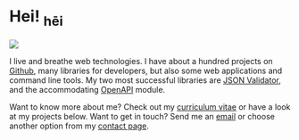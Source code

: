 Hei! <sub>hēi</sub>
========

![](/images/jht-profilbilde-e1553101127296-768x693.jpg)

I live and breathe web technologies. I have about a hundred projects on
[Github](https://github.com/jhthorsen), many libraries for developers, but also
some web applications and command line tools. My two most successful libraries
are [JSON Validator](https://github.com/jhthorsen/json-validator/), and the
accommodating
[OpenAPI](https://github.com/jhthorsen/mojolicious-plugin-openapi/) module.

Want to know more about me? Check out my [curriculum vitae](/curriculum-vitae.html)
or have a look at my projects below. Want to get in touch? Send me an
[email](mailto:hei@thorsen.pm) or choose another option from my
[contact page](/contact.html).
